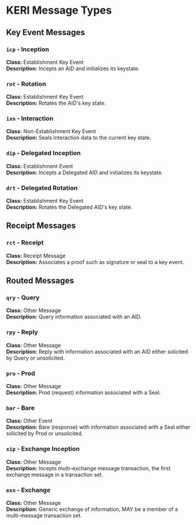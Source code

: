 # KERI Message Types

## Key Event Messages

### `icp` - Inception

**Class:** Establishment Key Event  
**Description:** Incepts an AID and initializes its keystate.

### `rot` - Rotation

**Class:** Establishment Key Event  
**Description:** Rotates the AID's key state.

### `ixn` - Interaction

**Class:** Non-Establishment Key Event  
**Description:** Seals interaction data to the current key state.

### `dip` - Delegated Inception

**Class:** Establishment Event  
**Description:** Incepts a Delegated AID and initializes its keystate.

### `drt` - Delegated Rotation

**Class:** Establishment Key Event  
**Description:** Rotates the Delegated AID's key state.

## Receipt Messages

### `rct` - Receipt

**Class:** Receipt Message  
**Description:** Associates a proof such as signature or seal to a key event.

## Routed Messages

### `qry` - Query

**Class:** Other Message  
**Description:** Query information associated with an AID.

### `rpy` - Reply

**Class:** Other Message  
**Description:** Reply with information associated with an AID either solicited by Query or unsolicited.

### `pro` - Prod

**Class:** Other Message  
**Description:** Prod (request) information associated with a Seal.

### `bar` - Bare

**Class:** Other Event  
**Description:** Bare (response) with information associated with a Seal either solicited by Prod or unsolicited.

### `xip` - Exchange Inception

**Class:** Other Message  
**Description:** Incepts multi-exchange message transaction, the first exchange message in a transaction set.

### `exn` - Exchange

**Class:** Other Message  
**Description:** Generic exchange of information, MAY be a member of a multi-message transaction set.
